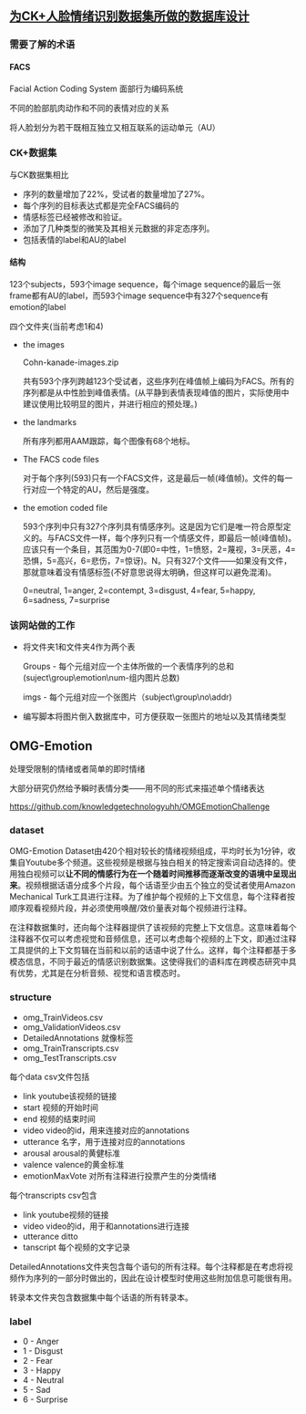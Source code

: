 ## [为CK+人脸情绪识别数据集所做的数据库设计](https://www.cnblogs.com/cadenza/p/9982005.html)

### 需要了解的术语

#### FACS

Facial Action Coding System 面部行为编码系统

不同的脸部肌肉动作和不同的表情对应的关系

将人脸划分为若干既相互独立又相互联系的运动单元（AU）



### CK+数据集

与CK数据集相比

- 序列的数量增加了22%，受试者的数量增加了27%。
- 每个序列的目标表达式都是完全FACS编码的
- 情感标签已经被修改和验证。
- 添加了几种类型的微笑及其相关元数据的非定态序列。
- 包括表情的label和AU的label

#### 结构

123个subjects，593个image sequence，每个image sequence的最后一张frame都有AU的label，而593个image sequence中有327个sequence有emotion的label

四个文件夹(当前考虑1和4)

- the images

  Cohn-kanade-images.zip

  共有593个序列跨越123个受试者，这些序列在峰值帧上编码为FACS。所有的序列都是从中性脸到峰值表情。(从平静到表情表现峰值的图片，实际使用中建议使用比较明显的图片，并进行相应的预处理。)

- the landmarks

  所有序列都用AAM跟踪，每个图像有68个地标。

- The FACS code files

  对于每个序列(593)只有一个FACS文件，这是最后一帧(峰值帧)。文件的每一行对应一个特定的AU，然后是强度。

- the emotion coded file

  593个序列中只有327个序列具有情感序列。这是因为它们是唯一符合原型定义的。与FACS文件一样，每个序列只有一个情感文件，即最后一帧(峰值帧)。应该只有一个条目，其范围为0-7(即0=中性，1=愤怒，2=蔑视，3=厌恶，4=恐惧，5=高兴，6=悲伤，7=惊讶)。N。只有327个文件——如果没有文件，那就意味着没有情感标签(不好意思说得太明确，但这样可以避免混淆)。

  0=neutral, 1=anger, 2=contempt, 3=disgust, 4=fear, 5=happy, 6=sadness, 7=surprise

### 该网站做的工作

- 将文件夹1和文件夹4作为两个表

  Groups - 每个元组对应一个主体所做的一个表情序列的总和(suject\group\emotion\num-组内图片总数)

  imgs - 每个元组对应一个张图片（subject\group\no\addr)

- 编写脚本将图片倒入数据库中，可方便获取一张图片的地址以及其情绪类型

## OMG-Emotion

处理受限制的情绪或者简单的即时情绪

大部分研究仍然给予瞬时表情分类——用不同的形式来描述单个情绪表达

https://github.com/knowledgetechnologyuhh/OMGEmotionChallenge

### dataset

OMG-Emotion Dataset由420个相对较长的情绪视频组成，平均时长为1分钟，收集自Youtube多个频道。这些视频是根据与独白相关的特定搜索词自动选择的。使用独白视频可以**让不同的情感行为在一个随着时间推移而逐渐改变的语境中呈现出来**。视频根据话语分成多个片段，每个话语至少由五个独立的受试者使用Amazon Mechanical Turk工具进行注释。为了维护每个视频的上下文信息，每个注释者按顺序观看视频片段，并必须使用唤醒/效价量表对每个视频进行注释。

在注释数据集时，还向每个注释器提供了该视频的完整上下文信息。这意味着每个注释器不仅可以考虑视觉和音频信息，还可以考虑每个视频的上下文，即通过注释工具提供的上下文剪辑在当前和以前的话语中说了什么。这样，每个注释都基于多模态信息，不同于最近的情感识别数据集。这使得我们的语料库在跨模态研究中具有优势，尤其是在分析音频、视觉和语言模态时。

### structure

- omg_TrainVideos.csv
- omg_ValidationVideos.csv
- DetailedAnnotations 就像标签
- omg_TrainTranscripts.csv
- omg_TestTranscripts.csv

每个data csv文件包括

- link youtube该视频的链接
- start 视频的开始时间
- end 视频的结束时间
- video video的id，用来连接对应的annotations
- utterance 名字，用于连接对应的annotations
- arousal arousal的黄健标准
- valence valence的黄金标准
- emotionMaxVote 对所有注释进行投票产生的分类情绪

每个transcripts csv包含

- link youtube视频的链接
- video video的id，用于和annotations进行连接
- utterance ditto
- tanscript 每个视频的文字记录

DetailedAnnotations文件夹包含每个语句的所有注释。每个注释都是在考虑将视频作为序列的一部分时做出的，因此在设计模型时使用这些附加信息可能很有用。

转录本文件夹包含数据集中每个话语的所有转录本。

### label

- 0 - Anger
- 1 - Disgust
- 2 - Fear
- 3 - Happy
- 4 - Neutral
- 5 - Sad
- 6 - Surprise